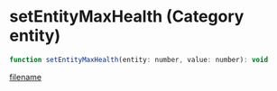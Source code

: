 # setEntityMaxHealth (Category entity)

```js
function setEntityMaxHealth(entity: number, value: number): void
```

[filename](setEntityMaxHealth_m.md ':include')